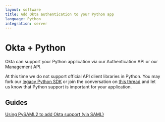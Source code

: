 ```yaml
---
layout: software
title: Add Okta authentication to your Python app
language: Python
integration: server
---
```


# Okta + Python

Okta can support your Python application via our Authentication API or our Management API.

At this time we do not support official API client libraries in Python. You may fork our [legacy Python SDK](https://github.com/okta/okta-sdk-python) or join the conversation on [this thread](https://devforum.okta.com/t/python-support-feedback/1778) and let us know that Python support is important for your application.

## Guides

<p><a href='pysaml2'>Using PySAML2 to add Okta support (via SAML)</a></p>
